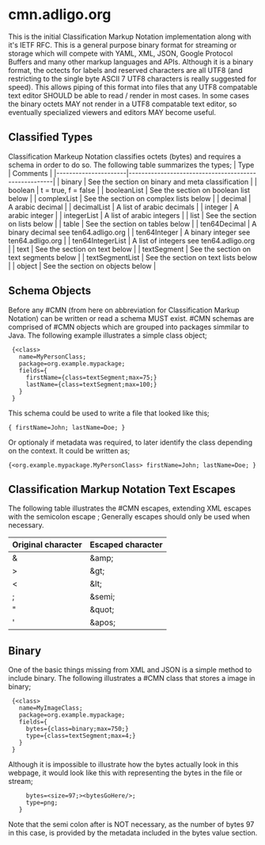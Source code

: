 # cmn.adligo.org
This is the initial Classification Markup Notation implementation along with it's IETF RFC.  This is a general purpose binary format for streaming or storage which will compete with YAML, XML, JSON, Google Protocol Buffers and many other markup languages and APIs.  Although it is a binary format, the octects for labels and reserved characters are all UTF8 (and restricting to the single byte ASCII 7 UTF8 characters is really suggested for speed).  This allows piping of this format into files that any UTF8 compatable text editor SHOULD be able to read / render in most cases.  In some cases the binary octets MAY not render in a UTF8 compatable text editor, so eventually specialized viewers and editors MAY become useful.

## Classified Types
  Classification Markeup Notation classifies octets (bytes) and requires a schema in order to do so.  The following table summarizes the types;
  |  Type                |                      Comments                        | 
  |----------------------|------------------------------------------------------|
  | binary               |   See the section on binary and meta classification  |
  | boolean              |   t = true, f = false                                |
  | booleanList          |   See the section on boolean list below              |
  | complexList          |   See the section on complex lists below             |
  | decimal              |   A arabic decimal                                   |
  | decimalList          |   A list of arabic decimals                           |
  | integer              |   A arabic integer                                   |
  | integerList          |   A list of arabic integers                          |
  | list                 |   See the section on lists below                     |
  | table                |   See the section on tables below                    |
  | ten64Decimal         |   A binary decimal see ten64.adligo.org              |
  | ten64Integer         |   A binary integer see ten64.adligo.org              |
  | ten64IntegerList     |   A list of integers see ten64.adligo.org            |
  | text                 |   See the section on text below                      |
  | textSegment          |   See the section on text segments below             |
  | textSegmentList      |   See the section on text lists below                |
  | object               |   See the section on objects below                   |

## Schema Objects
   Before any #CMN (from here on abbreviation for Classification Markup Notation) can be written or read a schema MUST exist.  #CMN schemas are comprised of #CMN objects which are grouped into packages simmilar to Java.  The following example illustrates a simple class object;
   ```
    {<class>
      name=MyPersonClass;
      package=org.example.mypackage;
      fields={
        firstName={class=textSegment;max=75;}
        lastName={class=textSegment;max=100;}
      }
    }
   ```
   
   This schema could be used to write a file that looked like this;
   ```
   { firstName=John; lastName=Doe; }
   ```
   Or optionaly if metadata was required, to later identify the class depending on the context.  It could be written as;
   ```
   {<org.example.mypackage.MyPersonClass> firstName=John; lastName=Doe; }
   ```
   
   ## Classification Markup Notation Text Escapes
   The following table illustrates the #CMN escapes, extending XML escapes with the semicolon escape &semi; Generally escapes
   should only be used when necessary.
   
   |  Original character  |  Escaped character  |
   |----------------------|---------------------|
   | &	                  | &amp;amp;           |
   | >	                  | &amp;gt;            |
   | <	                  | &amp;lt;            |
   | ;                    | &amp;semi;          |
   | "                    |	&amp;quot;          |
   | '                    |	&amp;apos;          |


## Binary
  One of the basic things missing from XML and JSON is a simple method to include binary.  The following illustrates a #CMN class that stores a image in binary;
  
   ```
    {<class>
      name=MyImageClass;
      package=org.example.mypackage;
      fields={
        bytes={class=binary;max=750;}
        type={class=textSegment;max=4;}
      }
    }
   ```
   Although it is impossible to illustrate how the bytes actually look in this webpage, it would look like this with <bytesGoHere/> representing the bytes in the file or stream;
   ```{<org.example.mypackage.MyImageClass>
        bytes=<size=97;><bytesGoHere/>;
        type=png;
      }
   ```
   Note that the semi colon after <bytesGoHere/> is NOT necessary, as the number of bytes 97 in this case, is provided by the metadata included in the bytes value section.
   
